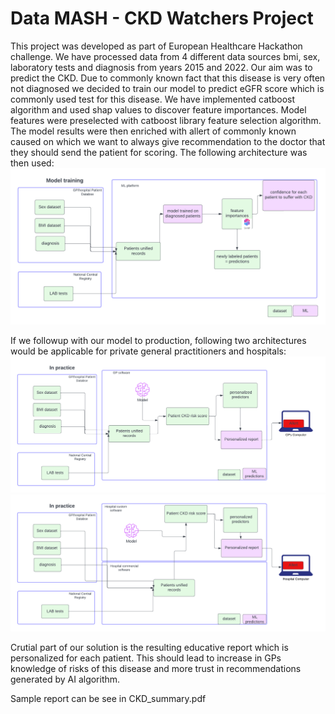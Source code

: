 # Data MASH - CKD Watchers Project
This project was developed as part of European Healthcare Hackathon challenge. 
We have processed data from 4 different data sources bmi, sex, laboratory tests and diagnosis from years 2015 and 2022. Our aim was to predict the CKD. Due to commonly known fact that this disease is very often not diagnosed we decided to train our model to predict eGFR score which is commonly used test for this disease. We have implemented catboost algorithm and used shap values to discover feature importances. Model features were preselected with catboost library feature selection algorithm.
The model results were then enriched with allert of commonly known caused on which we want to always give recommendation to the doctor that they should send the patient for scoring. 
The following architecture was then used:
![Alt text](img/ckd_train.png?raw=true "Title")

If we followup with our model to production, following two architectures would be applicable for private general practitioners and hospitals:
![Alt text](img/GP_prod.png?raw=true "Application for General Practitioners")
![Alt text](img/hosp_prod.png?raw=true "Application for Hospitals")

Crutial part of our solution is the resulting educative report which is personalized for each patient. This should lead to increase in GPs knowledge of risks of this disease and more trust in recommendations generated by AI algorithm. 

Sample report can be see in CKD_summary.pdf 
